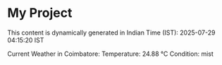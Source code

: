 # My Project

This content is dynamically generated in Indian Time (IST): 2025-07-29 04:15:20 IST


Current Weather in Coimbatore:
Temperature: 24.88 °C
Condition: mist
